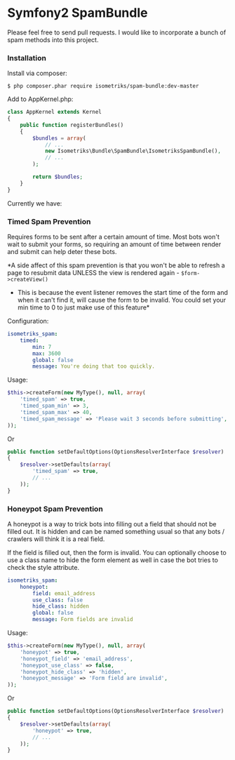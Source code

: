 # Symfony2 SpamBundle

Please feel free to send pull requests. I would like to incorporate a bunch of
spam methods into this project.

### Installation

Install via composer:

```shell
$ php composer.phar require isometriks/spam-bundle:dev-master
```

Add to AppKernel.php:

```php
class AppKernel extends Kernel
{
    public function registerBundles()
    {
        $bundles = array(
            // ...
            new Isometriks\Bundle\SpamBundle\IsometriksSpamBundle(),
            // ...
        );

        return $bundles;
    }
}
```

Currently we have:

### Timed Spam Prevention

Requires forms to be sent after a certain amount of time. Most bots won't wait
to submit your forms, so requiring an amount of time between render and submit
can help deter these bots.

*A side affect of this spam prevention is that you won't be able to refresh
a page to resubmit data UNLESS the view is rendered again - `$form->createView()`
- This is because the event listener removes the start time of the form and
when it can't find it, will cause the form to be invalid. You could set your
min time to 0 to just make use of this feature*

Configuration:

```YAML
isometriks_spam:
    timed:
        min: 7
        max: 3600
        global: false
        message: You're doing that too quickly.
```

Usage:

```php
$this->createForm(new MyType(), null, array(
    'timed_spam' => true,
    'timed_spam_min' => 3,
    'timed_spam_max' => 40,
    'timed_spam_message' => 'Please wait 3 seconds before submitting',
));
```

Or

```php
public function setDefaultOptions(OptionsResolverInterface $resolver)
{
    $resolver->setDefaults(array(
        'timed_spam' => true,
        // ...
    ));
}
```

### Honeypot Spam Prevention

A honeypot is a way to trick bots into filling out a field that should not
be filled out. It is hidden and can be named something usual so that any
bots / crawlers will think it is a real field.

If the field is filled out, then the form is invalid. You can optionally
choose to use a class name to hide the form element as well in case the
bot tries to check the style attribute.

```yml
isometriks_spam:
    honeypot:
        field: email_address
        use_class: false
        hide_class: hidden
        global: false
        message: Form fields are invalid
```

Usage:

```php
$this->createForm(new MyType(), null, array(
    'honeypot' => true,
    'honeypot_field' => 'email_address',
    'honeypot_use_class' => false,
    'honeypot_hide_class' => 'hidden',
    'honeypot_message' => 'Form field are invalid',
));
```

Or

```php
public function setDefaultOptions(OptionsResolverInterface $resolver)
{
    $resolver->setDefaults(array(
        'honeypot' => true,
        // ...
    ));
}
```
